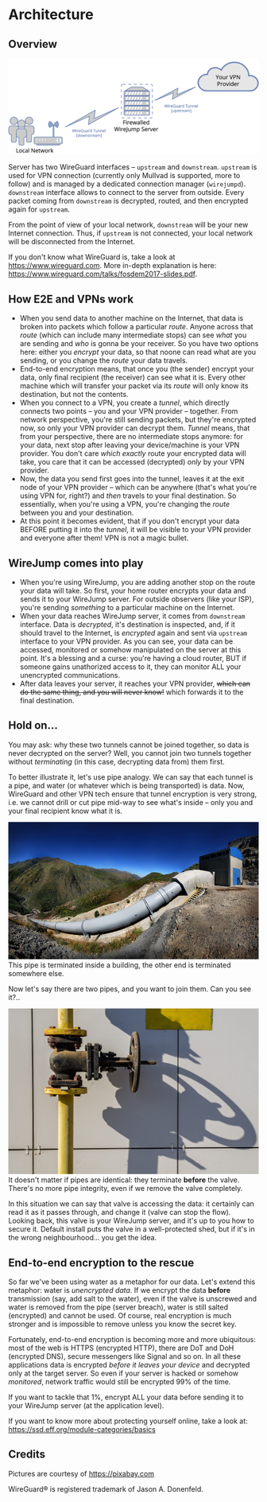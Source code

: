 # Architecture

## Overview

![Architecture](./arch.png)

Server has two WireGuard interfaces – `upstream` and `downstream`. `upstream` is used for VPN connection (currently only Mullvad is supported, more to follow) and is managed by a dedicated connection manager (`wirejumpd`). `downstream` interface allows to connect to the server from outside. Every packet coming from `downstream` is decrypted, routed, and then encrypted again for `upstream`.

From the point of view of your local network, `downstream` will be your new Internet connection. Thus, if `upstream` is not connected, your local network will be disconnected from the Internet.

If you don't know what WireGuard is, take a look at https://www.wireguard.com. More in-depth explanation is here: https://www.wireguard.com/talks/fosdem2017-slides.pdf.


## How E2E and VPNs work

- When you send data to another machine on the Internet, that data is broken into packets which follow a particular _route_. Anyone across that _route_ (which can include many intermediate stops) can see _what_ you are sending and _who_ is gonna be your receiver. So you have two options here: either you _encrypt_ your data, so that noone can read what are you sending, or you change the _route_ your data travels.
- End-to-end encryption means, that once you (the sender) encrypt your data, only final recipient (the receiver) can see what it is. Every other machine which will transfer your packet via its _route_ will only know its destination, but not the contents.
- When you connect to a VPN, you create a _tunnel_, which directly connects two points – you and your VPN provider – together. From network perspective, you're still sending packets, but they're encrypted now, so only your VPN provider can decrypt them. _Tunnel_ means, that from your perspective, there are no intermediate stops anymore: for your data, next stop after leaving your device/machine is your VPN provider. You don't care _which exactly_ route your encrypted data will take, you care that it can be accessed (decrypted) _only_ by your VPN provider.
- Now, the data you send first goes into the tunnel, leaves it at the exit node of your VPN provider – which can be anywhere (that's what you're using VPN for, right?) and _then_ travels to your final destination. So essentially, when you're using a VPN, you're changing the _route_ between you and your destination.
- At this point it becomes evident, that if you don't encrypt your data BEFORE putting it into the _tunnel_, it will be visible to your VPN provider and everyone after them! VPN is not a magic bullet.

## WireJump comes into play

- When you're using WireJump, you are adding another stop on the route your data will take. So first, your home router encrypts your data and sends it to your WireJump server. For outside observers (like your ISP), you're sending _something_ to a particular machine on the Internet. 
- When your data reaches WireJump server, it comes from `downstream` interface. Data is _decrypted_, it's destination is inspected, and, if it should travel to the Internet, is _encrypted_ again and sent via `upstream` interface to your VPN provider. As you can see, your data can be accessed, monitored or somehow manipulated on the server at this point. It's a blessing and a curse: you're having a cloud router, BUT if someone gains unathorized access to it, they can monitor ALL your unencrypted communications. 
- After data leaves your server, it reaches your VPN provider, ~~which can do the same thing, and you will never know!~~ which forwards it to the final destination.

## Hold on...

You may ask: why these two tunnels cannot be joined together, so data is never decrypted on the server? Well, you cannot join two tunnels together without _terminating_ (in this case, decrypting data from) them first. 

To better illustrate it, let's use pipe analogy. We can say that each tunnel is a pipe, and water (or whatever which is being transported) is data. Now, WireGuard and other VPN tech ensure that tunnel encryption is very strong, i.e. we cannot drill or cut pipe mid-way to see what's inside – only you and your final recipient know what it is.

![single pipe](./waterpipe.jpg)
This pipe is terminated inside a building, the other end is terminated somewhere else.

Now let's say there are two pipes, and you want to join them. Can you see it?..

![two pipes join](./pipevalve.jpg)
It doesn't matter if pipes are identical: they terminate **before** the valve. There's no more pipe integrity, even if we remove the valve completely.

In this situation we can say that valve is accessing the data: it certainly can read it as it passes through, and change it (valve can stop the flow). Looking back, this valve is your WireJump server, and it's up to you how to secure it. Default install puts the valve in a well-protected shed, but if it's in the wrong neighbourhood... you get the idea.

## End-to-end encryption to the rescue

So far we've been using water as a metaphor for our data. Let's extend this metaphor: water is _unencrypted data_. If we encrypt the data **before** transmission (say, add salt to the water), even if the valve is unscrewed and water is removed from the pipe (server breach), water is still salted (encrypted) and cannot be used. Of course, real encryption is much stronger and is impossible to remove unless you know the secret key.

Fortunately, end-to-end encryption is becoming more and more ubiquitous: most of the web is HTTPS (encrypted HTTP), there are DoT and DoH (encrypted DNS), secure messengers like Signal and so on. In all these applications data is encrypted _before it leaves your device_ and decrypted only at the target server. So even if your server is hacked or somehow _monitored_, network traffic would still be encrypted 99% of the time.

If you want to tackle that 1%, encrypt ALL your data before sending it to your WireJump server (at the application level).

If you want to know more about protecting yourself online, take a look at: https://ssd.eff.org/module-categories/basics

## Credits

Pictures are courtesy of https://pixabay.com

WireGuard® is registered trademark of Jason A. Donenfeld.
